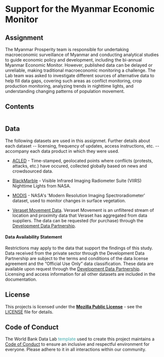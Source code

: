 # Support for the Myanmar Economic Monitor

## Assignment

The Myanmar Prosperity team is responsible for undertaking macroeconomic surveillance of Myanmar and conducting analytical studies to guide economic policy and development, including the bi-annual Myanmar Economic Monitor. However, published data can be delayed or unreliable, making traditional macroeconomic monitoring a challenge. The Lab team was asked to investigate different sources of alternative data to help fill data gaps, covering such areas as conflict monitoring, crop production monitoring, analyzing trends in nighttime lights, and understanding changing patterns of population movement.

## Contents

```{tableofcontents}

```


## Data

The following datasets are used in this assignmet. Further details about each dataset -- licensing, frequency of updates, access instructions, etc. -- accompany each data product in which they were used.

* [ACLED](https://worldbank.github.io/iraq-economic-monitoring/docs/2-data.html#(https://datacatalog.worldbank.org/int/search/dataset/0061835/acled---middle-east)) - Time-stamped, geolocated points where conflicts (protests, attacks, etc.) have occured, collected globally based on news and crowdsourced data.

* [BlackMarble](http://blackmarble.gsfc.nasa.gov/) - Visible Infrared Imaging Radiometer Suite (VIIRS) Nighttime Lights from NASA.

* [MODIS](https://modis.gsfc.nasa.gov/) - NASA's 'Modern Resolution Imaging Spectroradiometer' dataset, used to monitor changes in surface vegetation. 

* [Veraset Movement Data](https://docs.datapartnership.org/partners/veraset/README.html). Veraset Movement is an unfiltered stream of location and proximity data that Veraset has aggregated from data suppliers. The data can be requested (for purchase) through the [Development Data Partnership](https://datapartnership.org/).

  

#### Data Availability Statement

Restrictions may apply to the data that support the findings of this study. Data received from the private sector through the Development Data Partnership are subject to the terms and conditions of the data license agreement and the “Official Use Only” data classification. These data are available upon request through the [Development Data Partnership](https://datapartnership.org/). Licensing and access information for all other datasets are included in the documentation.



## License

This projects is licensed under the [**Mozilla Public License**](https://opensource.org/license/mpl-2-0/) - see the [LICENSE](LICENSE) file for details.


## Code of Conduct

The World Bank Data Lab <span style="color:#3EACAD">template</span> used to create this project maintains a [Code of Conduct](docs/CODE_OF_CONDUCT.md) to ensure an inclusive and respectful environment for everyone. Please adhere to it in all interactions within our community.
